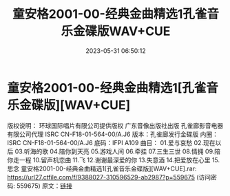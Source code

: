 ﻿---
title: 童安格2001-00-经典金曲精选1孔雀音乐金碟版WAV+CUE
date: 2023-05-31 06:50:12
categories: WAV车载音乐、镜像
tags: 华语中文
---
# 童安格2001-00-经典金曲精选1[孔雀音乐金碟版][WAV+CUE]

版权说明：
环球国际唱片有限公司提供版权
广东音像出版社出版
孔雀廊影音电器有限公司代理
ISRC CN-F18-01-564-00/A.J6
版本：孔雀廊发行金碟版
内圈：ISRC CN-F18-01-564-00/A.J6
底码：IFPI A109
曲目：
01.爱与哀愁
02.现在以后
03.听海的歌
04.陪你到天亮
05.游戏人间
06.牵挂
07.三生三世
08.情拥
09.陪你走一程
10.留声机恋曲
11.飞
12.谢谢最深爱的你
13.失意酒
14.把爱放在心里
15.思念
童安格2001-00-经典金曲精选1[孔雀音乐金碟版][WAV+CUE].rar: https://url27.ctfile.com/f/9388027-310596529-ab2987?p=559675
(访问密码: 559675)
原文：[链接](https://blog.sina.com.cn/s/blog_1647c7e760103123y.html)